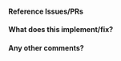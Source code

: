#### Reference Issues/PRs
<!-- Example: Fixes #1234. See also #3456. -->

#### What does this implement/fix?
<!-- Please explain your changes. -->

#### Any other comments?
<!-- Any additional information you think is important. -->
